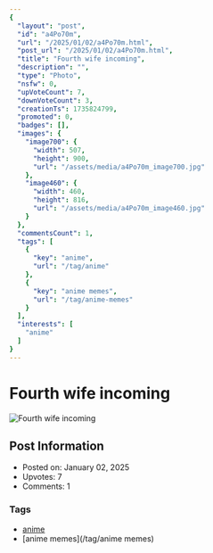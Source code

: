 ```yaml
---
{
  "layout": "post",
  "id": "a4Po70m",
  "url": "/2025/01/02/a4Po70m.html",
  "post_url": "/2025/01/02/a4Po70m.html",
  "title": "Fourth wife incoming",
  "description": "",
  "type": "Photo",
  "nsfw": 0,
  "upVoteCount": 7,
  "downVoteCount": 3,
  "creationTs": 1735824799,
  "promoted": 0,
  "badges": [],
  "images": {
    "image700": {
      "width": 507,
      "height": 900,
      "url": "/assets/media/a4Po70m_image700.jpg"
    },
    "image460": {
      "width": 460,
      "height": 816,
      "url": "/assets/media/a4Po70m_image460.jpg"
    }
  },
  "commentsCount": 1,
  "tags": [
    {
      "key": "anime",
      "url": "/tag/anime"
    },
    {
      "key": "anime memes",
      "url": "/tag/anime-memes"
    }
  ],
  "interests": [
    "anime"
  ]
}
---
```


# Fourth wife incoming

![Fourth wife incoming](/assets/media/a4Po70m_image700.jpg)

## Post Information

- Posted on: January 02, 2025
- Upvotes: 7
- Comments: 1

### Tags

- [anime](/tag/anime)
- [anime memes](/tag/anime memes)
